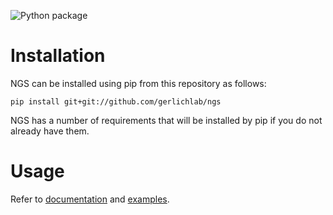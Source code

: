 ![Python package](https://github.com/gerlichlab/ngs/workflows/Python%20package/badge.svg)

# Installation

NGS can be installed using pip from this repository as follows:

`pip install git+git://github.com/gerlichlab/ngs`

NGS has a number of requirements that will be installed by pip if you do not already have them.

# Usage

Refer to [documentation](Doc.md) and [examples](./examples/Function_examples.ipynb).
